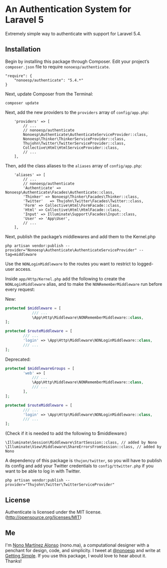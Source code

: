 # An Authentication System for Laravel 5

Extremely simple way to authenticate with support for Laravel 5.4.

## Installation

Begin by installing this package through Composer. Edit your project’s `composer.json` file to require `nonoesp/authenticate`.

```
"require": {
	"nonoesp/authenticate": "5.4.*"
}
```

Next, update Composer from the Terminal:

```
composer update
```

Next, add the new providers to the `providers` array of `config/app.php`:

```
	'providers' => [
		// ...
		// nonoesp/authenticate
		Nonoesp\Authenticate\AuthenticateServiceProvider::class,          
		Nonoesp\Thinker\ThinkerServiceProvider::class,  
		Thujohn\Twitter\TwitterServiceProvider::class,
		Collective\Html\HtmlServiceProvider::class,
		// ...
	],
```

Then, add the class aliases to the `aliases` array of `config/app.php`:

```
	'aliases' => [
		// ...
		// nonoesp/authenticate
		'Authenticate' => Nonoesp\Authenticate\Facades\Authenticate::class,
		'Thinker' => Nonoesp\Thinker\Facades\Thinker::class,
		'Twitter'   => Thujohn\Twitter\Facades\Twitter::class,
		'Form' => Collective\Html\FormFacade::class,
		'Html' => Collective\Html\HtmlFacade::class,
		'Input' => Illuminate\Support\Facades\Input::class,
		'User' => 'App\User',     
		// ...
	],
```

Next, publish the package’s middlewares and add them to the Kernel.php

```
php artisan vendor:publish --provider="Nonoesp\Authenticate\AuthenticateServiceProvider" --tag=middleware
```

Use the `NONLoginMiddleware` to the routes you want to restrict to logged-user access.

Inside `app/Http/Kernel.php` add the following to create the `NONLoginMiddleware` alias, and to make the `NONRememberMiddleware` run before every request:

New:

```php
protected $middleware = [
			/// ...
			\App\Http\Middleware\NONRememberMiddleware::class,
];

protected $routeMiddleware = [
		/// ...
		'login' => \App\Http\Middleware\NONLoginMiddleware::class,
		/// ...
];
```

Deprecated:

```php
protected $middlewareGroups = [
		'web' => [
			/// ...
			\App\Http\Middleware\NONRememberMiddleware::class,
			/// ...
		],
];

protected $routeMiddleware = [
		/// ...
		'login' => \App\Http\Middleware\NONLoginMiddleware::class,
		/// ...
];
```

(Check if it is needed to add the following to $middleware:)

```
\Illuminate\Session\Middleware\StartSession::class, // added by Nono
\Illuminate\View\Middleware\ShareErrorsFromSession::class, // added by Nono
```

A dependency of this package is `thujon/twitter`, so you will have to publish its config and add your Twitter credentials to `config/ttwitter.php` if you want to be able to log in with Twitter.

```
php artisan vendor:publish --provider="Thujohn\Twitter\TwitterServiceProvider"
```

## License

Authenticate is licensed under the MIT license. (http://opensource.org/licenses/MIT)

## Me

I'm [Nono Martínez Alonso](http://nono.ma) (nono.ma), a computational designer with a penchant for design, code, and simplicity. I tweet at [@nonoesp](http://www.twitter.com/nonoesp) and write at [Getting Simple](http://gettingsimple.com/). If you use this package, I would love to hear about it. Thanks!
